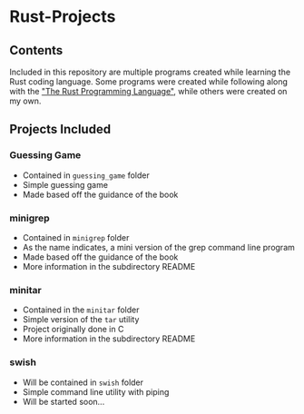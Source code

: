 # Rust-Projects

## Contents

Included in this repository are multiple programs created while learning the Rust coding language. Some programs were created while following along with the ["The Rust Programming Language"](https://doc.rust-lang.org/book/title-page.html}), while others were created on my own.

## Projects Included

### Guessing Game

- Contained in `guessing_game` folder
- Simple guessing game
- Made based off the guidance of the book

### minigrep

- Contained in `minigrep` folder
- As the name indicates, a mini version of the grep command line program
- Made based off the guidance of the book
- More information in the subdirectory README

### minitar

- Contained in the `minitar` folder
- Simple version of the `tar` utility
- Project originally done in C
- More information in the subdirectory README

### swish

- Will be contained in `swish` folder
- Simple command line utility with piping
- Will be started soon...
